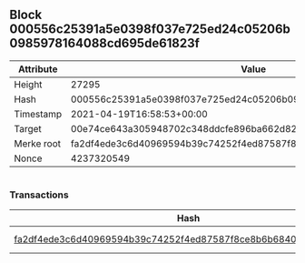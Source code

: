 ## Block 000556c25391a5e0398f037e725ed24c05206b0985978164088cd695de61823f

Attribute | Value
--- | ---
Height | 27295
Hash | 000556c25391a5e0398f037e725ed24c05206b0985978164088cd695de61823f
Timestamp | 2021-04-19T16:58:53+00:00
Target | 00e74ce643a305948702c348ddcfe896ba662d82c1a228faf4ad12250f07334e
Merke root | fa2df4ede3c6d40969594b39c74252f4ed87587f8ce8b6b6840ed0d34fff7e11
Nonce | 4237320549

```

```

### Transactions

Hash | Amount
--- | ---
[fa2df4ede3c6d40969594b39c74252f4ed87587f8ce8b6b6840ed0d34fff7e11](fa2df4ede3c6d40969594b39c74252f4ed87587f8ce8b6b6840ed0d34fff7e11.md) | 10.00000000 SKEPTI 
